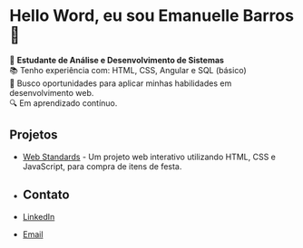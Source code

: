 # Hello Word, eu sou Emanuelle Barros 👋

🔭 **Estudante de Análise e Desenvolvimento de Sistemas**  
📚 Tenho experiência com: HTML, CSS, Angular e SQL (básico)  
🚀 Busco oportunidades para aplicar minhas habilidades em desenvolvimento web.  
🔍 Em aprendizado contínuo.

## Projetos
- [Web Standards](https://github.com/ManuHly/Web-Standard---Sprint-3-) - Um projeto web interativo utilizando HTML, CSS e JavaScript, para compra de itens de festa.

- ## Contato
- [LinkedIn](www.linkedin.com/in/emanuelle-barros)
- [Email](emanuelle.lorrany13@gmail.com)
